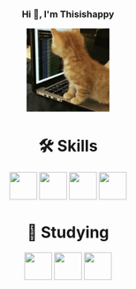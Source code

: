 <div align="center">
    <h3>Hi 👋, I'm Thisishappy</h3>
    <img width="150px" height="150px" src="https://github.com/thisishappy12/thisishappy12/blob/main/giphy.webp" >

# 🛠️ Skills
<div display="flex">
  <img width="50px" height="50px" src="https://cdn.jsdelivr.net/gh/devicons/devicon@latest/icons/python/python-original.svg" />
  <img width="50px" height="50px" src="https://cdn.jsdelivr.net/gh/devicons/devicon@latest/icons/tensorflow/tensorflow-original.svg" />
  <img width="50px" height="50px" src="https://cdn.jsdelivr.net/gh/devicons/devicon@latest/icons/numpy/numpy-original.svg" />
  <img width="50px" height="50px" src="https://cdn.jsdelivr.net/gh/devicons/devicon@latest/icons/opencv/opencv-original.svg" /
</div>

# 📖 Studying
<div display="flex">
  <img width="50px" height="50px" src="https://cdn.jsdelivr.net/gh/devicons/devicon@latest/icons/vim/vim-original.svg" />
  <img width="50px" height="50px" src="https://cdn.jsdelivr.net/gh/devicons/devicon@latest/icons/linux/linux-original.svg" />
  <img width="50px" height="50px" src="https://cdn.jsdelivr.net/gh/devicons/devicon@latest/icons/cplusplus/cplusplus-original.svg" />
</div>
